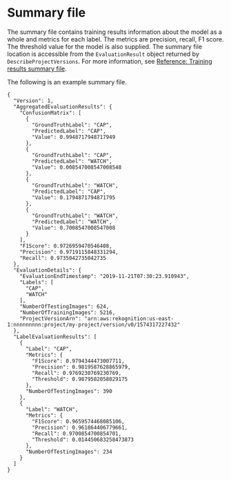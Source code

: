# Summary file<a name="tr-summary-file-api"></a>

The summary file contains training results information about the model as a whole and metrics for each label\. The metrics are precision, recall, F1 score\. The threshold value for the model is also supplied\. The summary file location is accessible from the `EvaluationResult` object returned by `DescribeProjectVersions`\. For more information, see [Reference: Training results summary file](tr-summary-file.md)\.

The following is an example summary file\.

```
{
  "Version": 1,
  "AggregatedEvaluationResults": {
    "ConfusionMatrix": [
      {
        "GroundTruthLabel": "CAP",
        "PredictedLabel": "CAP",
        "Value": 0.9948717948717949
      },
      {
        "GroundTruthLabel": "CAP",
        "PredictedLabel": "WATCH",
        "Value": 0.008547008547008548
      },
      {
        "GroundTruthLabel": "WATCH",
        "PredictedLabel": "CAP",
        "Value": 0.1794871794871795
      },
      {
        "GroundTruthLabel": "WATCH",
        "PredictedLabel": "WATCH",
        "Value": 0.7008547008547008
      }
    ],
    "F1Score": 0.9726959470546408,
    "Precision": 0.9719115848331294,
    "Recall": 0.9735042735042735
  },
  "EvaluationDetails": {
    "EvaluationEndTimestamp": "2019-11-21T07:30:23.910943",
    "Labels": [
      "CAP",
      "WATCH"
    ],
    "NumberOfTestingImages": 624,
    "NumberOfTrainingImages": 5216,
    "ProjectVersionArn": "arn:aws:rekognition:us-east-1:nnnnnnnnn:project/my-project/version/v0/1574317227432"
  },
  "LabelEvaluationResults": [
    {
      "Label": "CAP",
      "Metrics": {
        "F1Score": 0.9794344473007711,
        "Precision": 0.9819587628865979,
        "Recall": 0.9769230769230769,
        "Threshold": 0.9879502058029175
      },
      "NumberOfTestingImages": 390
    },
    {
      "Label": "WATCH",
      "Metrics": {
        "F1Score": 0.9659574468085106,
        "Precision": 0.961864406779661,
        "Recall": 0.9700854700854701,
        "Threshold": 0.014450683258473873
      },
      "NumberOfTestingImages": 234
    }
  ]
}
```